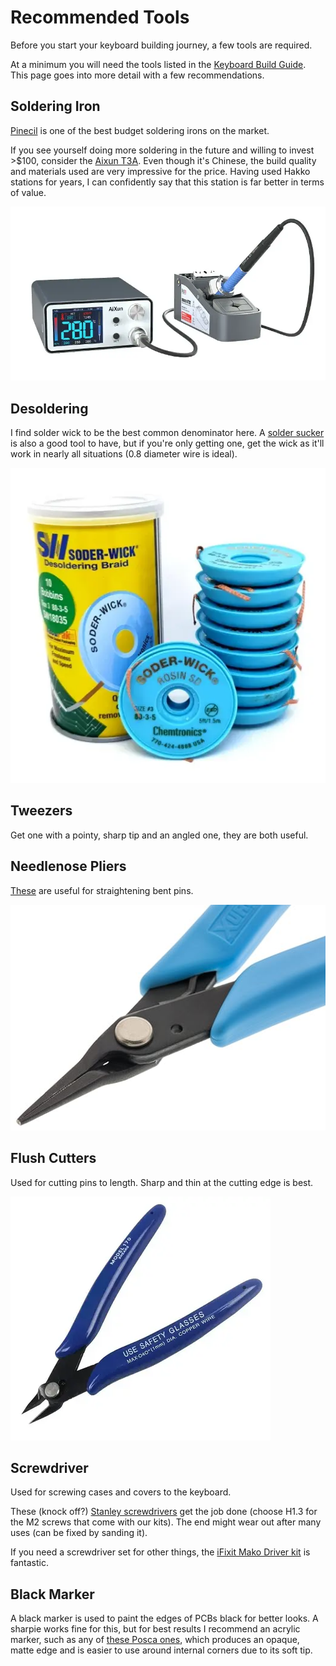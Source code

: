 # Recommended Tools

Before you start your keyboard building journey, a few tools are required.

At a minimum you will need the tools listed in the [Keyboard Build Guide](../guides/keyboard/index.md#tools). This page goes into more detail with a few recommendations.

## Soldering Iron

[Pinecil](https://pine64.com/product/pinecil-smart-mini-portable-soldering-iron/) is one of the best budget soldering irons on the market.

If you see yourself doing more soldering in the future and willing to invest >$100, consider the [Aixun T3A](https://www.aliexpress.com/item/1005005833392340.html). Even though it's Chinese, the build quality and materials used are very impressive for the price. Having used Hakko stations for years, I can confidently say that this station is far better in terms of value.

![aixun](./aixun-t3a.webp)

## Desoldering

I find solder wick to be the best common denominator here. A [solder sucker](https://www.aliexpress.com/item/1005005623725652.html) is also a good tool to have, but if you're only getting one, get the wick as it'll work in nearly all situations (0.8 diameter wire is ideal).

![wick](./wick.webp)

## Tweezers

Get one with a pointy, sharp tip and an angled one, they are both useful.

## Needlenose Pliers

[These](https://www.amazon.com/gp/product/B000FOJLEM/) are useful for straightening bent pins.

![pliers](./pliers.jpg)

## Flush Cutters

Used for cutting pins to length. Sharp and thin at the cutting edge is best.

![flush-cutters](./flush-cutters.webp)

## Screwdriver

Used for screwing cases and covers to the keyboard.

These (knock off?) [Stanley screwdrivers](https://www.aliexpress.com/item/32923367031.html) get the job done (choose H1.3 for the M2 screws that come with our kits). The end might wear out after many uses (can be fixed by sanding it).

If you need a screwdriver set for other things, the [iFixit Mako Driver kit](https://www.amazon.com/iFixit-IF145-299-4-Driver-Bit-64pc/dp/B0189YWOIO) is fantastic.

## Black Marker

A black marker is used to paint the edges of PCBs black for better looks. A sharpie works fine for this, but for best results I recommend an acrylic marker, such as any of [these Posca ones](https://www.amazon.com/dp/B0BKGL69MP), which produces an opaque, matte edge and is easier to use around internal corners due to its soft tip.
